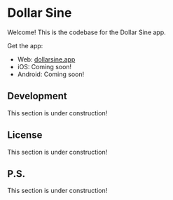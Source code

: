 # Dollar Sine

Welcome! This is the codebase for the Dollar Sine app.

Get the app:

- Web: [dollarsine.app](https://dollarsine.app)
- iOS: Coming soon!
- Android: Coming soon!

## Development

This section is under construction!

## License

This section is under construction!

## P.S.

This section is under construction!